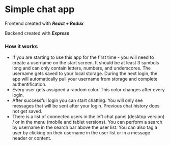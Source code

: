
# Simple chat app 
Frontend created with ***React + Redux***

Backend created with ***Express***



### How it works
- If you are starting to use this app for the first time - you will need to create a username on the start screen. It should be at least 3 symbols long and can only contain letters, numbers, and underscores. The username gets saved to your local storage. During the next login, the app will automatically pull your username from storage and complete authentification.
- Every user gets assigned a random color. This color changes after every login.
- After successful login you can start chatting. You will only see messages that will be sent after your login. Previous chat history does not get saved.
-  There is a list of connected users in the left chat panel (desktop version) / or in the menu (mobile and tablet versions). You can perform a search by username in the search bar above the user list. You can also tag a user by clicking on their username in the user list or in a message header or content.
